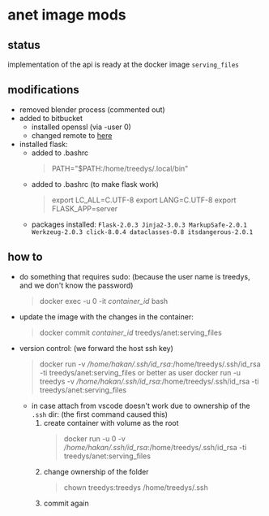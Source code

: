 # anet image mods

## status
implementation of the api is ready at the docker image `serving_files`
## modifications
- removed blender process (commented out)
- added to bitbucket
  - installed openssl (via -user 0)
  - changed remote to [here](https://bitbucket.org/treedyshakan/anet/src/master/)
- installed flask:
  - added to .bashrc 
    >PATH="$PATH:/home/treedys/.local/bin"
  - added to .bashrc (to make flask work)
    >export LC_ALL=C.UTF-8
    >export LANG=C.UTF-8
    >export FLASK_APP=server
  - packages installed: `Flask-2.0.3 Jinja2-3.0.3 MarkupSafe-2.0.1 Werkzeug-2.0.3 click-8.0.4 dataclasses-0.8 itsdangerous-2.0.1`


  
## how to

- do something that requires sudo: (because the user name is treedys, and we don't know the password)
  >docker exec -u 0 -it *container_id* bash
- update the image with the changes in the container: 
    >docker commit *container_id* treedys/anet:serving_files
- version control: (we forward the host ssh key)
    >docker run -v */home/hakan/.ssh/id_rsa*:/home/treedys/.ssh/id_rsa -ti treedys/anet:serving_files
    or better as user
    >docker run -u treedys -v */home/hakan/.ssh/id_rsa*:/home/treedys/.ssh/id_rsa -ti treedys/anet:serving_files
  - in case attach from vscode doesn't work due to ownership of the `.ssh` dir: (the first command caused this)
    1. create container with volume as the root
        > docker run -u 0 -v */home/hakan/.ssh/id_rsa*:/home/treedys/.ssh/id_rsa -ti treedys/anet:serving_files
    2. change ownership of the folder
        > chown treedys:treedys /home/treedys/.ssh
    3. commit again
